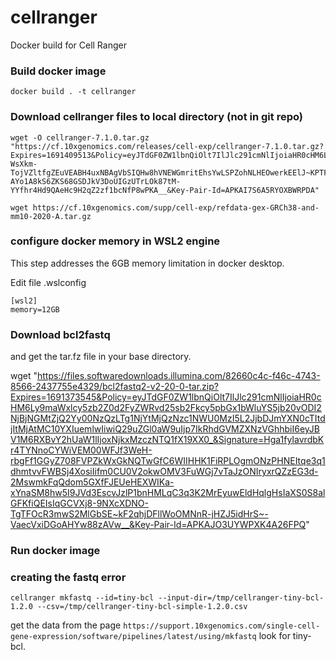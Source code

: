 # cellranger

Docker build for Cell Ranger


### Build docker image

```
docker build . -t cellranger
```

### Download cellranger files to local directory (not in git repo)

```
wget -O cellranger-7.1.0.tar.gz "https://cf.10xgenomics.com/releases/cell-exp/cellranger-7.1.0.tar.gz?Expires=1691409513&Policy=eyJTdGF0ZW1lbnQiOlt7IlJlc291cmNlIjoiaHR0cHM6Ly9jZi4xMHhnZW5vbWljcy5jb20vcmVsZWFzZXMvY2VsbC1leHAvY2VsbHJhbmdlci03LjEuMC50YXIuZ3oiLCJDb25kaXRpb24iOnsiRGF0ZUxlc3NUaGFuIjp7IkFXUzpFcG9jaFRpbWUiOjE2OTE0MDk1MTN9fX1dfQ__&Signature=dzLwOLw8IYkPmvrrqoiVObemXkHKrpJscUtLjBL3pNEDoEJoMowskX-WsXkm-TojVZltfgZEuVEABH4uxNBAgVbSIQHw8hVNEWGmritEhsYwLSPZohNLHEOwerkEElJ~KPTFyipX0VegJwgpDEmTYe77jJqXPgG8jQvdhvyhQ3N7nQyu5jsaIrcaQUamVdohOVg4oAfJemAoVrxDJHRnIcaOujGa7l3dWrzyC3MLyyKgHd5arTwnMITIZjSXAGZotKUA~KI8TPtQsx-AYo1A8kS6ZKS68GSDJkV3DoUIGzUTrLOk87tM-YYfhr4Hd9QAeHc9H2qZ2zf1bcNfP8wPKA__&Key-Pair-Id=APKAI7S6A5RYOXBWRPDA"

wget https://cf.10xgenomics.com/supp/cell-exp/refdata-gex-GRCh38-and-mm10-2020-A.tar.gz
```

### configure docker memory in WSL2 engine

This step addresses the 6GB memory limitation in docker desktop.

Edit file .wslconfig
```
[wsl2]
memory=12GB
```

### Download bcl2fastq

and get the tar.fz file in your base directory.

wget "https://files.softwaredownloads.illumina.com/82660c4c-f46c-4743-8566-2437755e4329/bcl2fastq2-v2-20-0-tar.zip?Expires=1691373545&Policy=eyJTdGF0ZW1lbnQiOlt7IlJlc291cmNlIjoiaHR0cHM6Ly9maWxlcy5zb2Z0d2FyZWRvd25sb2Fkcy5pbGx1bWluYS5jb20vODI2NjBjNGMtZjQ2Yy00NzQzLTg1NjYtMjQzNzc1NWU0MzI5L2JjbDJmYXN0cTItdjItMjAtMC10YXIuemlwIiwiQ29uZGl0aW9uIjp7IkRhdGVMZXNzVGhhbiI6eyJBV1M6RXBvY2hUaW1lIjoxNjkxMzczNTQ1fX19XX0_&Signature=Hga1fyIavrdbKr4TYNnoCYWiVEM00WFJf3WeH-rbgFf1GGyZ708FVPZkWxGkNQTwGfC6WIIHHK1FiRPLOgmONzPHNEItqe3q1dhmtvvFWBSj4XosiIifm0CU0V2okwOMV3FuWGj7vTaJzONIryxrQZzEG3d-2MswmkFqQdom5GXfFJEUeHEXWIKa-xYnaSM8hw5I9JVd3EscvJzlP1bnHMLqC3q3K2MrEyuwEldHqlgHsIaXS0S8alGFKfiQEIsIqGCVXj8-9NXcXDNO-TgTFOcR3mwS2MlGbSE~kF2qhjDFllWoOMNnR-jHZJ5idHrS~-VaecVxiDGoAHYw88zAVw__&Key-Pair-Id=APKAJO3UYWPXK4A26FPQ"

### Run docker image


### creating the fastq error

```
cellranger mkfastq --id=tiny-bcl --input-dir=/tmp/cellranger-tiny-bcl-1.2.0 --csv=/tmp/cellranger-tiny-bcl-simple-1.2.0.csv
```

get the data from the page `https://support.10xgenomics.com/single-cell-gene-expression/software/pipelines/latest/using/mkfastq` look for tiny-bcl.





